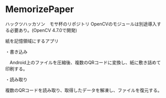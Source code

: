# MemorizePaper
ハックツハッカソン　モサ杯のリポジトリ
OpenCVのモジュールは別途導入する必要あり。(OpenCV 4.7.0で開発)

紙を記憶領域にするアプリ

・書き込み

　Android上のファイルを圧縮後、複数のQRコードに変換し、紙に敷き詰めて印刷する。
 
・読み取り

  複数のQRコードを読み取り、取得したデータを解凍し、ファイルを復元する。
